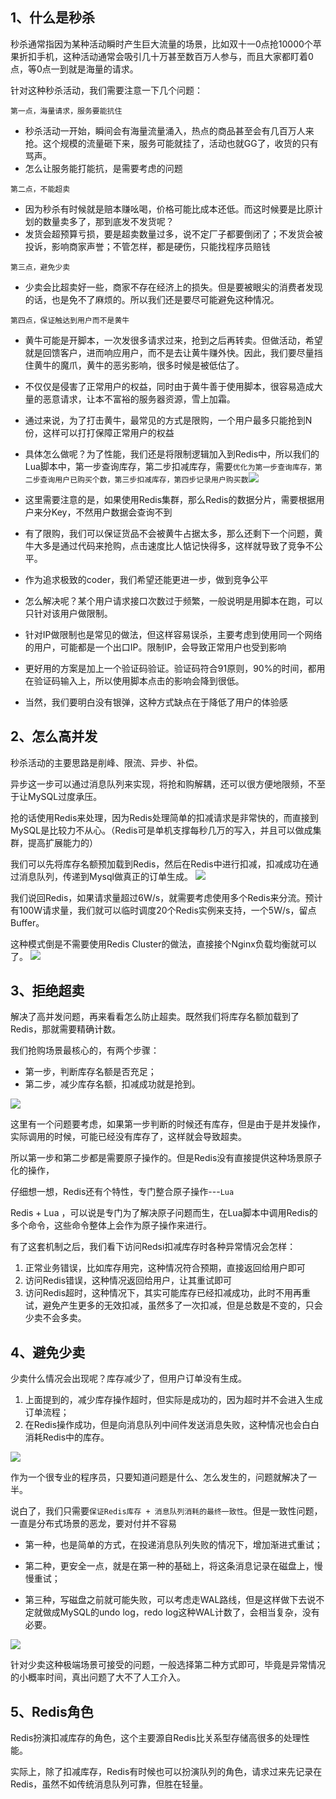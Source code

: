 
## 1、什么是秒杀

秒杀通常指因为某种活动瞬时产生巨大流量的场景，比如双十一0点抢10000个苹果折扣手机，这种活动通常会吸引几十万甚至数百万人参与，而且大家都盯着0点，等0点一到就是海量的请求。

针对这种秒杀活动，我们需要注意一下几个问题：

`第一点，海量请求，服务要能抗住`
- 秒杀活动一开始，瞬间会有海量流量涌入，热点的商品甚至会有几百万人来抢。这个规模的流量砸下来，服务可能就挂了，活动也就GG了，收货的只有骂声。
- 怎么让服务能打能抗，是需要考虑的问题

`第二点，不能超卖`
- 因为秒杀有时候就是赔本赚吆喝，价格可能比成本还低。而这时候要是比原计划的数量卖多了，那到底发不发货呢？
- 发货会超预算亏损，要是超卖数量过多，说不定厂子都要倒闭了；不发货会被投诉，影响商家声誉；不管怎样，都是硬伤，只能找程序员赔钱

`第三点，避免少卖`
- 少卖会比超卖好一些，商家不存在经济上的损失。但是要被眼尖的消费者发现的话，也是免不了麻烦的。所以我们还是要尽可能避免这种情况。

`第四点，保证触达到用户而不是黄牛`
- 黄牛可能是开脚本，一次发很多请求过来，抢到之后再转卖。但做活动，希望就是回馈客户，进而响应用户，而不是去让黄牛赚外快。因此，我们要尽量挡住黄牛的魔爪，黄牛的恶劣影响，很多时候是被低估了。
- 不仅仅是侵害了正常用户的权益，同时由于黄牛善于使用脚本，很容易造成大量的恶意请求，让本不富裕的服务器资源，雪上加霜。
- 通过来说，为了打击黄牛，最常见的方式是限购，一个用户最多只能抢到N份，这样可以打打保障正常用户的权益
- 具体怎么做呢？为了性能，我们还是将限制逻辑加入到Redis中，所以我们的Lua脚本中，第一步查询库存，第二步扣减库存，需要`优化为第一步查询库存，第二步查询用户已购买个数，第三步扣减库存，第四步记录用户购买数`![](https://image-for.oss-cn-guangzhou.aliyuncs.com/for-obsidian/Java_Study/2_%E5%AD%A6%E4%B9%A0%E7%AC%94%E8%AE%B0/1_Java%E8%AF%AD%E8%A8%80%E6%A0%B8%E5%BF%83/1_Java%E5%9F%BA%E7%A1%80/1_Java%E5%A4%8D%E4%B9%A0%E7%AC%94%E8%AE%B0/Pasted%20image%2020231107171259.png)
- 这里需要注意的是，如果使用Redis集群，那么Redis的数据分片，需要根据用户来分Key，不然用户数据会查询不到

- 有了限购，我们可以保证货品不会被黄牛占据太多，那么还剩下一个问题，黄牛大多是通过代码来抢购，点击速度比人惦记快得多，这样就导致了竞争不公平。
- 作为追求极致的coder，我们希望还能更进一步，做到竞争公平
- 怎么解决呢？某个用户请求接口次数过于频繁，一般说明是用脚本在跑，可以只针对该用户做限制。
- 针对IP做限制也是常见的做法，但这样容易误杀，主要考虑到使用同一个网络的用户，可能都是一个出口IP。限制IP，会导致正常用户也受到影响
- 更好用的方案是加上一个验证码验证。验证码符合91原则，90%的时间，都用在验证码输入上，所以使用脚本点击的影响会降到很低。
- 当然，我们要明白没有银弹，这种方式缺点在于降低了用户的体验感
## 2、怎么高并发

秒杀活动的主要思路是削峰、限流、异步、补偿。

异步这一步可以通过消息队列来实现，将抢和购解耦，还可以很方便地限频，不至于让MySQL过度承压。

抢的话使用Redis来处理，因为Redis处理简单的扣减请求是非常快的，而直接到MySQL是比较力不从心。（Redis可是单机支撑每秒几万的写入，并且可以做成集群，提高扩展能力的）

我们可以先将库存名额预加载到Redis，然后在Redis中进行扣减，扣减成功在通过消息队列，传递到Mysql做真正的订单生成。
![](https://image-for.oss-cn-guangzhou.aliyuncs.com/for-obsidian/Java_Study/2_%E5%AD%A6%E4%B9%A0%E7%AC%94%E8%AE%B0/1_Java%E8%AF%AD%E8%A8%80%E6%A0%B8%E5%BF%83/1_Java%E5%9F%BA%E7%A1%80/1_Java%E5%A4%8D%E4%B9%A0%E7%AC%94%E8%AE%B0/Pasted%20image%2020231107172040.png)

我们说回Redis，如果请求量超过6W/s，就需要考虑使用多个Redis来分流。预计有100W请求量，我们就可以临时调度20个Redis实例来支持，一个5W/s，留点Buffer。

这种模式倒是不需要使用Redis Cluster的做法，直接接个Nginx负载均衡就可以了。
![](https://image-for.oss-cn-guangzhou.aliyuncs.com/for-obsidian/Java_Study/2_%E5%AD%A6%E4%B9%A0%E7%AC%94%E8%AE%B0/1_Java%E8%AF%AD%E8%A8%80%E6%A0%B8%E5%BF%83/1_Java%E5%9F%BA%E7%A1%80/1_Java%E5%A4%8D%E4%B9%A0%E7%AC%94%E8%AE%B0/Pasted%20image%2020231107172220.png)


## 3、拒绝超卖

解决了高并发问题，再来看看怎么防止超卖。既然我们将库存名额加载到了Redis，那就需要精确计数。

我们抢购场景最核心的，有两个步骤：
- 第一步，判断库存名额是否充足；
- 第二步，减少库存名额，扣减成功就是抢到。

![](https://image-for.oss-cn-guangzhou.aliyuncs.com/for-obsidian/Java_Study/2_%E5%AD%A6%E4%B9%A0%E7%AC%94%E8%AE%B0/1_Java%E8%AF%AD%E8%A8%80%E6%A0%B8%E5%BF%83/1_Java%E5%9F%BA%E7%A1%80/1_Java%E5%A4%8D%E4%B9%A0%E7%AC%94%E8%AE%B0/Pasted%20image%2020231107172905.png)

这里有一个问题要考虑，如果第一步判断的时候还有库存，但是由于是并发操作，实际调用的时候，可能已经没有库存了，这样就会导致超卖。

所以第一步和第二步都是需要原子操作的。但是Redis没有直接提供这种场景原子化的操作，

仔细想一想，Redis还有个特性，专门整合原子操作---`Lua`

Redis + Lua ，可以说是专门为了解决原子问题而生，在Lua脚本中调用Redis的多个命令，这些命令整体上会作为原子操作来进行。

有了这套机制之后，我们看下访问Redsi扣减库存时各种异常情况会怎样：
1. 正常业务错误，比如库存用完，这种情况符合预期，直接返回给用户即可
2. 访问Redis错误，这种情况返回给用户，让其重试即可
3. 访问Redis超时，这种情况下，其实可能库存已经扣减成功，此时不用再重试，避免产生更多的无效扣减，虽然多了一次扣减，但是总数是不变的，只会少卖不会多卖。
## 4、避免少卖

少卖什么情况会出现呢？库存减少了，但用户订单没有生成。

1. 上面提到的，减少库存操作超时，但实际是成功的，因为超时并不会进入生成订单流程；
2. 在Redis操作成功，但是向消息队列中间件发送消息失败，这种情况也会白白消耗Redis中的库存。

![](https://image-for.oss-cn-guangzhou.aliyuncs.com/for-obsidian/Java_Study/2_%E5%AD%A6%E4%B9%A0%E7%AC%94%E8%AE%B0/1_Java%E8%AF%AD%E8%A8%80%E6%A0%B8%E5%BF%83/1_Java%E5%9F%BA%E7%A1%80/1_Java%E5%A4%8D%E4%B9%A0%E7%AC%94%E8%AE%B0/Pasted%20image%2020231107173409.png)

作为一个很专业的程序员，只要知道问题是什么、怎么发生的，问题就解决了一半。

说白了，我们只需要`保证Redis库存 + 消息队列消耗的最终一致性`。但是一致性问题，一直是分布式场景的恶龙，要对付并不容易

- 第一种，也是简单的方式，在投递消息队列失败的情况下，增加渐进式重试；

- 第二种，更安全一点，就是在第一种的基础上，将这条消息记录在磁盘上，慢慢重试；

- 第三种，写磁盘之前就可能失败，可以考虑走WAL路线，但是这样做下去说不定就做成MySQL的undo log，redo log这种WAL计数了，会相当复杂，没有必要。

![](https://image-for.oss-cn-guangzhou.aliyuncs.com/for-obsidian/Java_Study/2_%E5%AD%A6%E4%B9%A0%E7%AC%94%E8%AE%B0/1_Java%E8%AF%AD%E8%A8%80%E6%A0%B8%E5%BF%83/1_Java%E5%9F%BA%E7%A1%80/1_Java%E5%A4%8D%E4%B9%A0%E7%AC%94%E8%AE%B0/Pasted%20image%2020231107173719.png)

针对少卖这种极端场景可接受的问题，一般选择第二种方式即可，毕竟是异常情况的小概率时间，真出问题了大不了人工介入。
## 5、Redis角色

Redis扮演扣减库存的角色，这个主要源自Redis比关系型存储高很多的处理性能。

实际上，除了扣减库存，Redis有时候也可以扮演队列的角色，请求过来先记录在Redis，虽然不如传统消息队列可靠，但胜在轻量。
